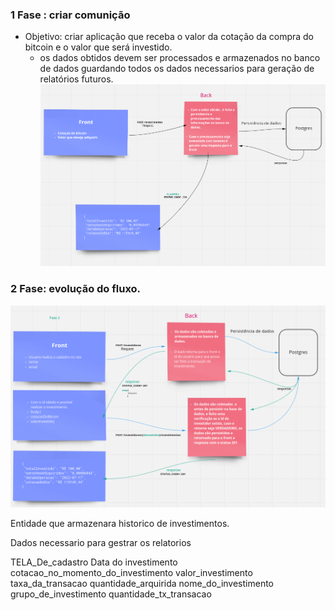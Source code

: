 ### 1 Fase : criar comunição
- Objetivo: criar aplicação que receba o valor da cotação da compra do bitcoin e o valor que será investido. 
    - os dados obtidos devem ser processados e armazenados no banco de dados guardando todos os dados necessarios para geração de relatórios futuros.
![img.png](img.png)

### 2 Fase: evolução do fluxo.

![img_1.png](img_1.png)


Entidade que armazenara historico de investimentos.

Dados necessario para gestrar os relatorios

TELA_De_cadastro
Data do investimento
cotacao_no_momento_do_investimento
valor_investimento
taxa_da_transacao
quantidade_arquirida
nome_do_investimento
grupo_de_investimento
quantidade_tx_transacao
